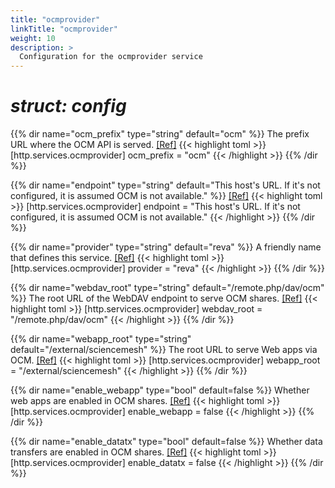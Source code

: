```yaml
---
title: "ocmprovider"
linkTitle: "ocmprovider"
weight: 10
description: >
  Configuration for the ocmprovider service
---
```


# _struct: config_

{{% dir name="ocm_prefix" type="string" default="ocm" %}}
The prefix URL where the OCM API is served. [[Ref]](https://github.com/cs3org/reva/tree/master/internal/http/services/ocmprovider/ocmprovider.go#L37)
{{< highlight toml >}}
[http.services.ocmprovider]
ocm_prefix = "ocm"
{{< /highlight >}}
{{% /dir %}}

{{% dir name="endpoint" type="string" default="This host's URL. If it's not configured, it is assumed OCM is not available." %}}
 [[Ref]](https://github.com/cs3org/reva/tree/master/internal/http/services/ocmprovider/ocmprovider.go#L38)
{{< highlight toml >}}
[http.services.ocmprovider]
endpoint = "This host's URL. If it's not configured, it is assumed OCM is not available."
{{< /highlight >}}
{{% /dir %}}

{{% dir name="provider" type="string" default="reva" %}}
A friendly name that defines this service. [[Ref]](https://github.com/cs3org/reva/tree/master/internal/http/services/ocmprovider/ocmprovider.go#L39)
{{< highlight toml >}}
[http.services.ocmprovider]
provider = "reva"
{{< /highlight >}}
{{% /dir %}}

{{% dir name="webdav_root" type="string" default="/remote.php/dav/ocm" %}}
The root URL of the WebDAV endpoint to serve OCM shares. [[Ref]](https://github.com/cs3org/reva/tree/master/internal/http/services/ocmprovider/ocmprovider.go#L40)
{{< highlight toml >}}
[http.services.ocmprovider]
webdav_root = "/remote.php/dav/ocm"
{{< /highlight >}}
{{% /dir %}}

{{% dir name="webapp_root" type="string" default="/external/sciencemesh" %}}
The root URL to serve Web apps via OCM. [[Ref]](https://github.com/cs3org/reva/tree/master/internal/http/services/ocmprovider/ocmprovider.go#L41)
{{< highlight toml >}}
[http.services.ocmprovider]
webapp_root = "/external/sciencemesh"
{{< /highlight >}}
{{% /dir %}}

{{% dir name="enable_webapp" type="bool" default=false %}}
Whether web apps are enabled in OCM shares. [[Ref]](https://github.com/cs3org/reva/tree/master/internal/http/services/ocmprovider/ocmprovider.go#L42)
{{< highlight toml >}}
[http.services.ocmprovider]
enable_webapp = false
{{< /highlight >}}
{{% /dir %}}

{{% dir name="enable_datatx" type="bool" default=false %}}
Whether data transfers are enabled in OCM shares. [[Ref]](https://github.com/cs3org/reva/tree/master/internal/http/services/ocmprovider/ocmprovider.go#L43)
{{< highlight toml >}}
[http.services.ocmprovider]
enable_datatx = false
{{< /highlight >}}
{{% /dir %}}

